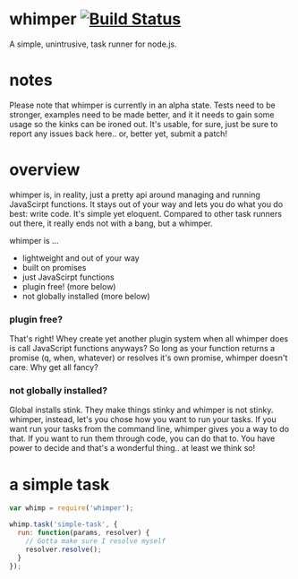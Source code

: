 # whimper [![Build Status][travis-image]][travis-url]
A simple, unintrusive, task runner for node.js.

[travis-url]: https://travis-ci.org/jaylach/whimper
[travis-image]: https://travis-ci.org/jaylach/whimper.png?branch=master

# notes
Please note that whimper is currently in an alpha state. Tests need to be stronger, examples need to be made better, and it
it needs to gain some usage so the kinks can be ironed out. It's usable, for sure, just be sure to report any issues back 
here.. or, better yet, submit a patch!

# overview
whimper is, in reality, just a pretty api around managing and running JavaScirpt functions. It stays out of your way and 
lets you do what you do best: write code. It's simple yet eloquent. Compared to other task runners out there, it really
ends not with a bang, but a whimper.

whimper is ...
- lightweight and out of your way
- built on promises
- just JavaScirpt functions
- plugin free! (more below)
- not globally installed (more below)

### plugin free?
That's right! Whey create yet another plugin system when all whimper does is call JavaScript functions anyways? So long as 
your function returns a promise (q, when, whatever) or resolves it's own promise, whimper doesn't care. Why get all fancy?

### not globally installed?
Global installs stink. They make things stinky and whimper is not stinky. whimper, instead, let's you chose how you want to
run your tasks. If you want run your tasks from the command line, whimper gives you a way to do that. If you want to run 
them through code, you can do that to. You have power to decide and that's a wonderful thing.. at least we think so!

# a simple task
```javascript
var whimp = require('whimper');

whimp.task('simple-task', {
  run: function(params, resolver) {
    // Gotta make sure I resolve myself
    resolver.resolve();
  }
});
```

